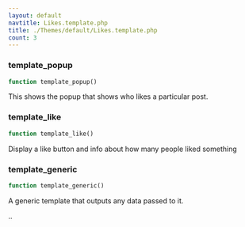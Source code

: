 ```yaml
---
layout: default
navtitle: Likes.template.php
title: ./Themes/default/Likes.template.php
count: 3
---
```


### template_popup

```php
function template_popup()
```
This shows the popup that shows who likes a particular post.



### template_like

```php
function template_like()
```
Display a like button and info about how many people liked something



### template_generic

```php
function template_generic()
```
A generic template that outputs any data passed to it.

..

